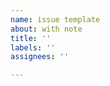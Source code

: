 ```yaml
---
name: issue template
about: with note
title: ''
labels: ''
assignees: ''

---
```


<!--
opt-tech org所属の方へ

こちらはPublicリポジトリになります。issue登録の際のスクリーンショット貼り付けなどは十分注意してください！！
-->
